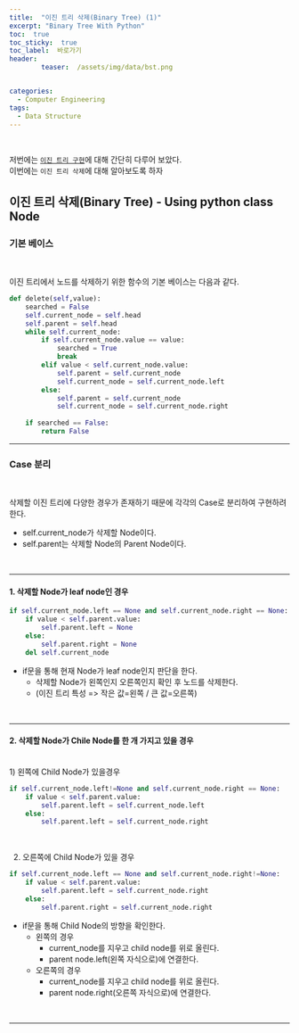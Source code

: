 ```yaml
---
title:  "이진 트리 삭제(Binary Tree) (1)"  
excerpt: "Binary Tree With Python"
toc:  true
toc_sticky:  true
toc_label:  바로가기
header:
        teaser:  /assets/img/data/bst.png


categories:
  - Computer Engineering
tags:
  - Data Structure
---
```

<br/>

저번에는 [`이진 트리 구현`](https://pome95.github.io/computer%20engineering/bst/)에 대해 간단히 다루어 보았다.<br/>
이번에는 `이진 트리 삭제`에 대해 알아보도록 하자 <br/>

## 이진 트리 삭제(Binary Tree) - Using python class Node

### 기본 베이스
<br/>

이진 트리에서 노드를 삭제하기 위한 함수의 기본 베이스는 다음과 같다.
```python
def delete(self,value):
    searched = False
    self.current_node = self.head
    self.parent = self.head
    while self.current_node:
        if self.current_node.value == value:
            searched = True
            break
        elif value < self.current_node.value:
            self.parent = self.current_node
            self.current_node = self.current_node.left
        else:
            self.parent = self.current_node
            self.current_node = self.current_node.right
    
    if searched == False:
        return False
```

---

### Case 분리  
<br/>

삭제할 이진 트리에 다양한 경우가 존재하기 때문에 각각의 Case로 분리하여 구현하려한다.
<br/>
* self.current_node가 삭제할 Node이다.  
* self.parent는 삭제할 Node의 Parent Node이다.  
<br/>

---

#### 1. 삭제할 Node가 leaf node인 경우   
```python
if self.current_node.left == None and self.current_node.right == None:
    if value < self.parent.value:
        self.parent.left = None
    else:
        self.parent.right = None
    del self.current_node
```
* if문을 통해 현재 Node가 leaf node인지 판단을 한다.
    * 삭제할 Node가 왼쪽인지 오른쪽인지 확인 후 노드를 삭제한다.
    * (이진 트리 특성 => 작은 값=왼쪽 / 큰 값=오른쪽)

<br/>

---

#### 2. 삭제할 Node가 Chile Node를 한 개 가지고 있을 경우  
<br/>
1) 왼쪽에 Child Node가 있을경우

```python
if self.current_node.left!=None and self.current_node.right == None:
    if value < self.parent.value:
        self.parent.left = self.current_node.left
    else:
        self.parent.left = self.current_node.right
```
<br/>

2) 오른쪽에 Child Node가 있을 경우

```python
if self.current_node.left == None and self.current_node.right!=None:
    if value < self.parent.value:
        self.parent.left = self.current_node.right
    else:
        self.parent.right = self.current_node.right
```

* if문을 통해 Child Node의 방향을 확인한다.
    * 왼쪽의 경우
        * current_node를 지우고 child node를 위로 올린다.
        * parent node.left(왼쪽 자식으로)에 연결한다.
    * 오른쪽의 경우
        * current_node를 지우고 child node를 위로 올린다.
        * parent node.right(오른쪽 자식으로)에 연결한다.  
<br/>

---

